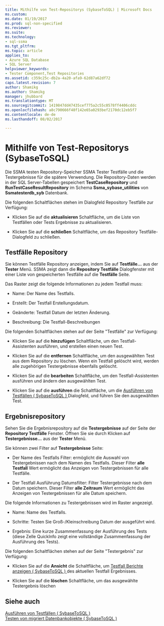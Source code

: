 ```yaml
---
title: Mithilfe von Test-Repositorys (SybaseToSQL) | Microsoft Docs
ms.custom: 
ms.date: 01/19/2017
ms.prod: sql-non-specified
ms.reviewer: 
ms.suite: 
ms.technology:
- sql-ssma
ms.tgt_pltfrm: 
ms.topic: article
applies_to:
- Azure SQL Database
- SQL Server
helpviewer_keywords:
- Tester Component,Test Repositories
ms.assetid: c359c25c-db2a-4a20-afa9-62d87a62df72
caps.latest.revision: 7
author: Shamikg
ms.author: Shamikg
manager: jhubbard
ms.translationtype: MT
ms.sourcegitcommit: 1419847dd47435cef775a2c55c0578ff4406cddc
ms.openlocfilehash: a8c790666f48f142e65a0293bef2170dc12eb5f7
ms.contentlocale: de-de
ms.lasthandoff: 08/02/2017

---
```

# <a name="using-test-repositories-sybasetosql"></a>Mithilfe von Test-Repositorys (SybaseToSQL)
Die SSMA testen Repository-Speicher SSMA Tester Testfälle und die Testergebnisse für die spätere Verwendung. Die Repository-Daten werden in der SQL Server-Tabellen gespeichert **TestCaseRepository** und **RunTestCaseResultRepository** im Schema **Ssma_sybase_utilities** von **Ssmatesterdb_syb** Datenbank.  
  
Die folgenden Schaltflächen stehen im Dialogfeld Repository Testfälle zur Verfügung:  
  
-   Klicken Sie auf die **aktualisieren** Schaltfläche, um die Liste von Testfällen oder Tests Ergebnisse zu aktualisieren.  
  
-   Klicken Sie auf die **schließen** Schaltfläche, um das Repository Testfälle-Dialogfeld zu schließen.  
  
## <a name="test-cases-repository"></a>Testfälle Repository  
Sie können Testfälle Repository anzeigen, indem Sie auf **Testfälle...** aus der **Tester** Menü. SSMA zeigt dann die **Repository Testfälle** Dialogfenster mit einer Liste von gespeicherten Testfälle auf die **Testfälle** Seite.  
  
Das Raster zeigt die folgende Informationen zu jedem Testfall muss:  
  
-   Name: Der Name des Testfalls.  
  
-   Erstellt: Der Testfall Erstellungsdatum.  
  
-   Geänderte: Testfall Datum der letzten Änderung.  
  
-   Beschreibung: Die Testfall-Beschreibungen  
  
Die folgenden Schaltflächen stehen auf der Seite "Testfälle" zur Verfügung:  
  
-   Klicken Sie auf die **hinzufügen** Schaltfläche, um den Testfall-Assistenten ausführen, und erstellen einen neuen Test.  
  
-   Klicken Sie auf die **entfernen** Schaltfläche, um den ausgewählten Test aus dem Repository zu löschen. Wenn ein Testfall gelöscht wird, werden alle zugehörigen Testergebnisse ebenfalls gelöscht.  
  
-   Klicken Sie auf die **bearbeiten** Schaltfläche, um den Testfall-Assistenten ausführen und ändern den ausgewählten Test.  
  
-   Klicken Sie auf die **ausführen** die Schaltfläche, um die [Ausführen von Testfällen &#40; SybaseToSQL &#41; ](../../ssma/sybase/running-test-cases-sybasetosql.md) Dialogfeld, und führen Sie den ausgewählten Test.  
  
## <a name="test-results-repository"></a>Ergebnisrepository  
Sehen Sie die Ergebnisrepository auf die **Testergebnisse** auf der Seite der **Repository Testfälle** Fenster. Öffnen Sie sie durch Klicken auf **Testergebnisse...** aus der **Tester** Menü.  
  
Sie können zwei Filter auf **Testergebnisse** Seite:  
  
-   Der Name des Testfalls Filter: ermöglicht die Auswahl von Testergebnissen nach dem Namen des Testfalls. Dieser Filter **alle Testfall** Wert ermöglicht das Anzeigen von Testergebnissen für alle Testfälle.  
  
-   Der Testfall Ausführung Datumsfilter: Filter Testergebnisse nach dem Datum speichern. Dieser Filter **alle Zeitraum** Wert ermöglicht das Anzeigen von Testergebnissen für alle Datum speichern.  
  
Die folgende Informationen zu Testergebnissen wird im Raster angezeigt.  
  
-   Name: Name des Testfalls.  
  
-   Schritte: Testen Sie Groß-/Kleinschreibung Datum der ausgeführt wird.  
  
-   Ergebnis: Eine kurze Zusammenfassung der Ausführung des Tests (diese Zelle QuickInfo zeigt eine vollständige Zusammenfassung der Ausführung des Tests).  
  
Die folgenden Schaltflächen stehen auf der Seite "Testergebnis" zur Verfügung:  
  
-   Klicken Sie auf die **Ansicht** die Schaltfläche, um [Testfall Berichte anzeigen &#40; SybaseToSQL &#41; ](../../ssma/sybase/viewing-test-case-reports-sybasetosql.md) des aktuellen Testfall Ergebnisses.  
  
-   Klicken Sie auf die **löschen** Schaltfläche, um das ausgewählte Testergebnis löschen  
  
## <a name="see-also"></a>Siehe auch  
[Ausführen von Testfällen &#40; SybaseToSQL &#41;](../../ssma/sybase/running-test-cases-sybasetosql.md)  
[Testen von migriert Datenbankobjekte &#40; SybaseToSQL &#41;](../../ssma/sybase/testing-migrated-database-objects-sybasetosql.md)  
  


